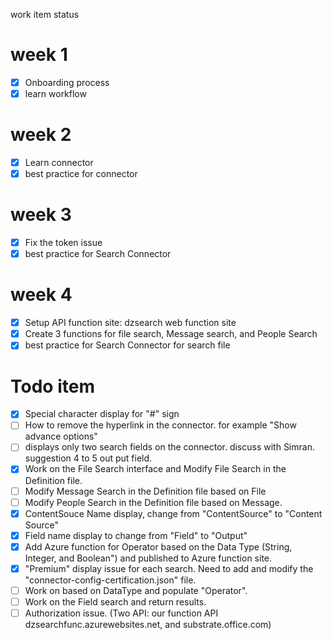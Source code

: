 work item status
# week 1
  - [x] Onboarding process
  - [x] learn workflow
# week 2
  - [x] Learn connector
  - [x] best practice for connector
# week 3
  - [x] Fix the token issue
  - [x] best practice for Search Connector

# week 4
  - [x] Setup API function site: dzsearch web function site
  - [x] Create 3 functions for file search, Message search, and People Search
  - [x] best practice for Search Connector for search file

# Todo item
- [x] Special character display for "#" sign
- [ ] How to remove the hyperlink in the connector. for example "Show advance options"
- [ ] displays only two search fields on the connector. discuss with Simran. suggestion 4 to 5 out put field.
- [x] Work on the File Search interface and Modify File Search in the Definition file.
- [ ] Modify Message Search in the Definition file based on File
- [ ] Modify People Search in the Definition file based on Message.
- [x] ContentSouce Name display, change from "ContentSource" to "Content Source"
- [x] Field name display to change from "Field" to "Output"
- [x] Add Azure function for Operator based on the Data Type (String, Integer, and Boolean") and published to Azure function site.
- [x] "Premium" display issue for each search. Need to add and modify the "connector-config-certification.json" file.
- [ ] Work on based on DataType and populate "Operator".
- [ ] Work on the Field search and return results.
- [ ] Authorization issue. (Two API: our function API dzsearchfunc.azurewebsites.net, and substrate.office.com)
